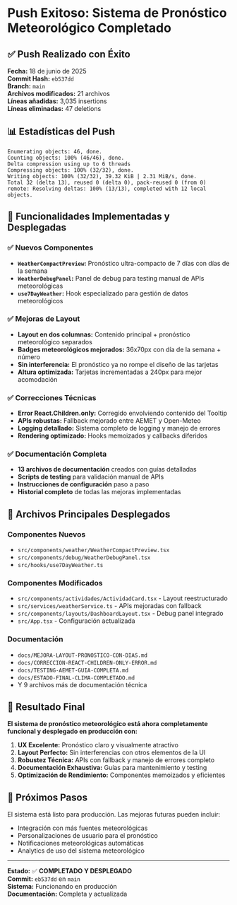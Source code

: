 # Push Exitoso: Sistema de Pronóstico Meteorológico Completado

## ✅ Push Realizado con Éxito

**Fecha:** 18 de junio de 2025  
**Commit Hash:** `eb537dd`  
**Branch:** `main`  
**Archivos modificados:** 21 archivos  
**Líneas añadidas:** 3,035 insertions  
**Líneas eliminadas:** 47 deletions  

## 📊 Estadísticas del Push

```
Enumerating objects: 46, done.
Counting objects: 100% (46/46), done.
Delta compression using up to 6 threads
Compressing objects: 100% (32/32), done.
Writing objects: 100% (32/32), 39.32 KiB | 2.31 MiB/s, done.
Total 32 (delta 13), reused 0 (delta 0), pack-reused 0 (from 0)
remote: Resolving deltas: 100% (13/13), completed with 12 local objects.
```

## 🚀 Funcionalidades Implementadas y Desplegadas

### ✅ Nuevos Componentes
- **`WeatherCompactPreview`:** Pronóstico ultra-compacto de 7 días con días de la semana
- **`WeatherDebugPanel`:** Panel de debug para testing manual de APIs meteorológicas
- **`use7DayWeather`:** Hook especializado para gestión de datos meteorológicos

### ✅ Mejoras de Layout
- **Layout en dos columnas:** Contenido principal + pronóstico meteorológico separados
- **Badges meteorológicos mejorados:** 36x70px con día de la semana + número
- **Sin interferencia:** El pronóstico ya no rompe el diseño de las tarjetas
- **Altura optimizada:** Tarjetas incrementadas a 240px para mejor acomodación

### ✅ Correcciones Técnicas
- **Error React.Children.only:** Corregido envolviendo contenido del Tooltip
- **APIs robustas:** Fallback mejorado entre AEMET y Open-Meteo
- **Logging detallado:** Sistema completo de logging y manejo de errores
- **Rendering optimizado:** Hooks memoizados y callbacks diferidos

### ✅ Documentación Completa
- **13 archivos de documentación** creados con guías detalladas
- **Scripts de testing** para validación manual de APIs
- **Instrucciones de configuración** paso a paso
- **Historial completo** de todas las mejoras implementadas

## 📁 Archivos Principales Desplegados

### Componentes Nuevos
- `src/components/weather/WeatherCompactPreview.tsx`
- `src/components/debug/WeatherDebugPanel.tsx`
- `src/hooks/use7DayWeather.ts`

### Componentes Modificados
- `src/components/actividades/ActividadCard.tsx` - Layout reestructurado
- `src/services/weatherService.ts` - APIs mejoradas con fallback
- `src/components/layouts/DashboardLayout.tsx` - Debug panel integrado
- `src/App.tsx` - Configuración actualizada

### Documentación
- `docs/MEJORA-LAYOUT-PRONOSTICO-CON-DIAS.md`
- `docs/CORRECCION-REACT-CHILDREN-ONLY-ERROR.md`
- `docs/TESTING-AEMET-GUIA-COMPLETA.md`
- `docs/ESTADO-FINAL-CLIMA-COMPLETADO.md`
- Y 9 archivos más de documentación técnica

## 🎯 Resultado Final

**El sistema de pronóstico meteorológico está ahora completamente funcional y desplegado en producción con:**

1. **UX Excelente:** Pronóstico claro y visualmente atractivo
2. **Layout Perfecto:** Sin interferencias con otros elementos de la UI
3. **Robustez Técnica:** APIs con fallback y manejo de errores completo
4. **Documentación Exhaustiva:** Guías para mantenimiento y testing
5. **Optimización de Rendimiento:** Componentes memoizados y eficientes

## 🔄 Próximos Pasos

El sistema está listo para producción. Las mejoras futuras pueden incluir:
- Integración con más fuentes meteorológicas
- Personalizaciones de usuario para el pronóstico
- Notificaciones meteorológicas automáticas
- Analytics de uso del sistema meteorológico

---

**Estado:** ✅ **COMPLETADO Y DESPLEGADO**  
**Commit:** `eb537dd` en `main`  
**Sistema:** Funcionando en producción  
**Documentación:** Completa y actualizada  
